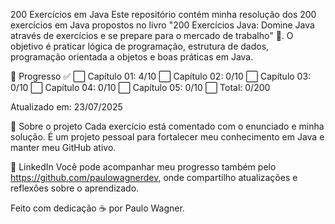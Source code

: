 200 Exercícios em Java
Este repositório contém minha resolução dos 200 exercícios em Java propostos no livro "200 Exercícios Java: Domine Java através de exercícios e se prepare para o mercado de trabalho" 📘. O objetivo é praticar lógica de programação, estrutura de dados, programação orientada a objetos e boas práticas em Java.

🚀 Progresso ✅
⬜ Capítulo 01: 4/10
⬜ Capítulo 02: 0/10
⬜ Capítulo 03: 0/10
⬜ Capítulo 04: 0/10
⬜ Capítulo 05: 0/10
⬜ Total: 0/200

Atualizado em: 23/07/2025

🧠 Sobre o projeto
Cada exercício está comentado com o enunciado e minha solução. É um projeto pessoal para fortalecer meu conhecimento em Java e manter meu GitHub ativo.

💼 LinkedIn
Você pode acompanhar meu progresso também pelo https://github.com/paulowagnerdev, onde compartilho atualizações e reflexões sobre o aprendizado.

Feito com dedicação ☕ por Paulo Wagner.